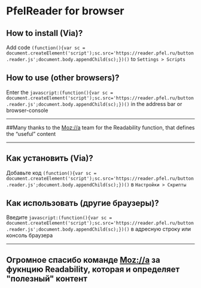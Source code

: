 # PfelReader for browser

## How to install (Via)?
Add code `(function(){var sc = document.createElement('script');sc.src='https://reader.pfel.ru/button.reader.js';document.body.appendChild(sc);})()` to `Settings > Scripts`

## How to use (other browsers)?
Enter the `javascript:(function(){var sc = document.createElement('script');sc.src='https://reader.pfel.ru/button.reader.js';document.body.appendChild(sc);})()` in the address bar or browser-console

***
##Many thanks to the [Moz://a](https://github.com/mozilla/readability) team for the Readability function, that defines the “useful” content

***

## Как установить (Via)?
Добавьте код `(function(){var sc = document.createElement('script');sc.src='https://reader.pfel.ru/button.reader.js';document.body.appendChild(sc);})()` в `Настройки > Скрипты`


## Как использовать (другие браузеры)?
Введите `javascript:(function(){var sc = document.createElement('script');sc.src='https://reader.pfel.ru/button.reader.js';document.body.appendChild(sc);})()` в адресную строку или консоль браузера

***

## Огромное спасибо команде [Moz://a](https://github.com/mozilla/readability) за фукнцию Readability, которая и определяет "полезный" контент
